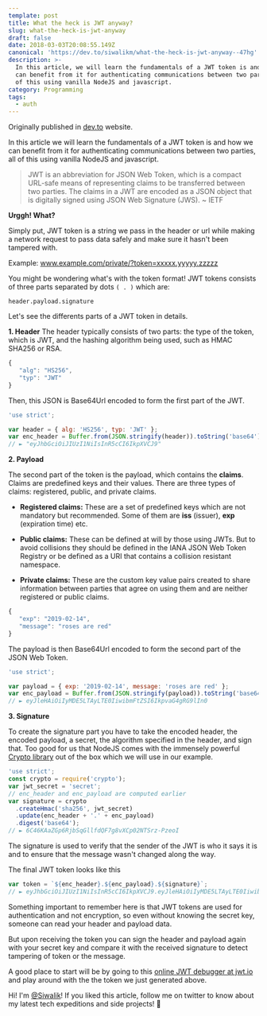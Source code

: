 ```yaml
---
template: post
title: What the heck is JWT anyway?
slug: what-the-heck-is-jwt-anyway
draft: false
date: 2018-03-03T20:08:55.149Z
canonical: 'https://dev.to/siwalikm/what-the-heck-is-jwt-anyway--47hg'
description: >-
  In this article, we will learn the fundamentals of a JWT token is and how we
  can benefit from it for authenticating communications between two parties, all
  of this using vanilla NodeJS and javascript.
category: Programming
tags:
  - auth
---
```


Originally published in [dev.to](https://dev.to/siwalikm/what-the-heck-is-jwt-anyway--47hg) website.

In this article we will learn the fundamentals of a JWT token is and how we can benefit from it for authenticating communications between two parties, all of this using vanilla NodeJS and javascript.

> JWT is an abbreviation for JSON Web Token, which is a compact URL-safe means of representing claims to be transferred between two parties. The claims in a JWT are encoded as a JSON object that is digitally signed using JSON Web Signature (JWS). ~ IETF

**Urggh! What?**

Simply put, JWT token is a string we pass in the header or url while making a network request to pass data safely and make sure it hasn't been tampered with.

Example: www.example.com/private/?token=xxxxx.yyyyy.zzzzz

You might be wondering what's with the token format! JWT tokens consists of three parts separated by dots `( . )` which are:

```
header.payload.signature
```

Let's see the differents parts of a JWT token in details.

**1. Header**
The header typically consists of two parts: the type of the token, which is JWT, and the hashing algorithm being used, such as HMAC SHA256 or RSA.

```javascript
{
   "alg": "HS256",
   "typ": "JWT"
}
```

Then, this JSON is Base64Url encoded to form the first part of the JWT.

```javascript
'use strict';

var header = { alg: 'HS256', typ: 'JWT' };
var enc_header = Buffer.from(JSON.stringify(header)).toString('base64');
// ► "eyJhbGciOiJIUzI1NiIsInR5cCI6IkpXVCJ9"
```

**2. Payload**

The second part of the token is the payload, which contains the **claims**. Claims are predefined keys and their values. There are three types of claims: registered, public, and private claims.

- **Registered claims:** These are a set of predefined keys which are not mandatory but recommended. Some of them are **iss** (issuer), **exp** (expiration time) etc.

- **Public claims:** These can be defined at will by those using JWTs. But to avoid collisions they should be defined in the IANA JSON Web Token Registry or be defined as a URI that contains a collision resistant namespace.

- **Private claims:** These are the custom key value pairs created to share information between parties that agree on using them and are neither registered or public claims.

```javascript
{
   "exp": "2019-02-14",
   "message": "roses are red"
}
```

The payload is then Base64Url encoded to form the second part of the JSON Web Token.

```javascript
'use strict';

var payload = { exp: '2019-02-14', message: 'roses are red' };
var enc_payload = Buffer.from(JSON.stringify(payload)).toString('base64');
// ► eyJleHAiOiIyMDE5LTAyLTE0IiwibmFtZSI6IkpvaG4gRG9lIn0
```

**3. Signature**

To create the signature part you have to take the encoded header, the encoded payload, a secret, the algorithm specified in the header, and sign that. Too good for us that NodeJS comes with the immensely powerful [Crypto library](https://nodejs.org/api/crypto.html) out of the box which we will use in our example.

```javascript
'use strict';
const crypto = require('crypto');
var jwt_secret = 'secret';
// enc_header and enc_payload are computed earlier
var signature = crypto
  .createHmac('sha256', jwt_secret)
  .update(enc_header + '.' + enc_payload)
  .digest('base64');
// ► 6C46KAaZGp6RjbSqGllfdQF7g8vXCp02NTSrz-PzeoI
```

The signature is used to verify that the sender of the JWT is who it says it is and to ensure that the message wasn't changed along the way.

The final JWT token looks like this

```javascript
var token = `${enc_header}.${enc_payload}.${signature}`;
// ► eyJhbGciOiJIUzI1NiIsInR5cCI6IkpXVCJ9.eyJleHAiOiIyMDE5LTAyLTE0IiwibWVzc2FnZSI6InJvc2VzIGFyZSByZWQifQ.0u-mkgLo5479CPjJJ4mXCwn2RW4dFT12fiYiopRWsZw
```

Something important to remember here is that JWT tokens are used for authentication and not encryption, so even without knowing the secret key, someone can read your header and payload data.

But upon receiving the token you can sign the header and payload again with your secret key and compare it with the received signature to detect tampering of token or the message.

A good place to start will be by going to this [online JWT debugger at jwt.io](https://jwt.io/#debugger) and play around with the the token we just generated above.

Hi! I'm [@Siwalik](https://twitter.com/intent/follow?user_id=4708084272)! If you liked this article, follow me on twitter to know about my latest tech expeditions and side projects! 🙌
